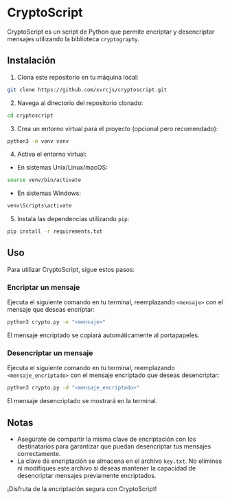# CryptoScript

CryptoScript es un script de Python que permite encriptar y desencriptar mensajes utilizando la biblioteca `cryptography`.

## Instalación

1. Clona este repositorio en tu máquina local:

```bash
git clone https://github.com/xvrcjs/cryptoscript.git
```


2. Navega al directorio del repositorio clonado:
```bash
cd cryptoscript
```

3. Crea un entorno virtual para el proyecto (opcional pero recomendado):

```bash
python3 -m venv venv
```

4. Activa el entorno virtual:

- En sistemas Unix/Linux/macOS:
```bash
source venv/bin/activate
```
- En sistemas Windows:
```bash
venv\Scripts\activate
```

5. Instala las dependencias utilizando `pip`:

```bash
pip install -r requirements.txt
```

## Uso

Para utilizar CryptoScript, sigue estos pasos:

### Encriptar un mensaje

Ejecuta el siguiente comando en tu terminal, reemplazando `<mensaje>` con el mensaje que deseas encriptar:

```bash
python3 crypto.py -e "<mensaje>"
```


El mensaje encriptado se copiará automáticamente al portapapeles.

### Desencriptar un mensaje

Ejecuta el siguiente comando en tu terminal, reemplazando `<mensaje_encriptado>` con el mensaje encriptado que deseas desencriptar:

```bash
python3 crypto.py -d "<mensaje_encriptado>"
```


El mensaje desencriptado se mostrará en la terminal.

## Notas

- Asegúrate de compartir la misma clave de encriptación con los destinatarios para garantizar que puedan desencriptar tus mensajes correctamente.
- La clave de encriptación se almacena en el archivo `key.txt`. No elimines ni modifiques este archivo si deseas mantener la capacidad de desencriptar mensajes previamente encriptados.

¡Disfruta de la encriptación segura con CryptoScript!
